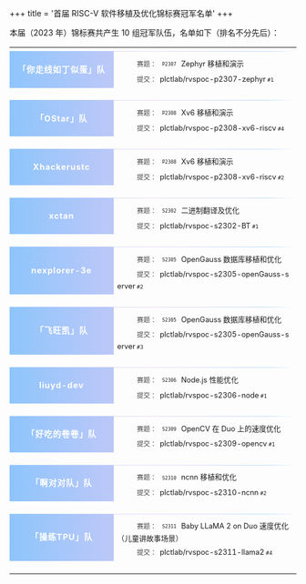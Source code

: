 +++
title = '首届 RISC-V 软件移植及优化锦标赛冠军名单'
+++

本届（2023 年）锦标赛共产生 10 组冠军队伍，名单如下（排名不分先后）：

<table id="champion-list">
  <tr class="th">
    <th></th>
    <th></th>
  </tr>

  <tr class="fir">
    <td class="champion" rowspan="2">「你走线如丁似蛋」队</td>
    <td class="challenge"><a href="https://rvspoc.org/p2307/" target="_blank"><span>P2307</span>Zephyr 移植和演示</a></td>
  </tr>
  <tr class="tpr">
    <td class="pr"><a href="https://github.com/plctlab/rvspoc-p2307-zephyr/pull/1" target="_blank">plctlab/rvspoc-p2307-zephyr<span>#1</span></a></td>
  </tr>

  <tr class="fir">
    <td class="champion" rowspan="2">「OStar」队</td>
    <td class="challenge"><a href="https://rvspoc.org/p2308/" target="_blank"><span>P2308</span>Xv6 移植和演示</a></td>
  </tr>
  <tr class="tpr">
    <td class="pr"><a href="https://github.com/plctlab/rvspoc-p2308-xv6-riscv/pull/4" target="_blank">plctlab/rvspoc-p2308-xv6-riscv<span>#4</span></td>
  </tr>

  <tr class="fir">
    <td class="champion" rowspan="2">Xhackerustc</td>
    <td class="challenge"><a href="https://rvspoc.org/p2308/" target="_blank"><span>P2308</span>Xv6 移植和演示</a></td>
  </tr>
  <tr class="tpr">
    <td class="pr"><a href="https://github.com/plctlab/rvspoc-p2308-xv6-riscv/pull/2" target="_blank">plctlab/rvspoc-p2308-xv6-riscv<span>#2</span></td>
  </tr>

  <tr class="fir">
    <td class="champion" rowspan="2">xctan</td>
    <td class="challenge"><a href="https://rvspoc.org/s2302/" target="_blank"><span>S2302</span>二进制翻译及优化</a></td>
  </tr>
  <tr class="tpr">
    <td class="pr"><a href="https://github.com/plctlab/rvspoc-s2302-BT/pull/1" target="_blank">plctlab/rvspoc-s2302-BT<span>#1</span></td>
  </tr>

  <tr class="fir">
    <td class="champion" rowspan="2">nexplorer-3e</td>
    <td class="challenge"><a href="https://rvspoc.org/s2305/" target="_blank"><span>S2305</span>OpenGauss 数据库移植和优化</a></td>
  </tr>
  <tr class="tpr">
    <td class="pr"><a href="https://github.com/plctlab/rvspoc-s2305-openGauss-server/pull/2" target="_blank">plctlab/rvspoc-s2305-openGauss-server<span>#2</span></td>
  </tr>

  <tr class="fir">
    <td class="champion" rowspan="2">「飞旺凯」队</td>
    <td class="challenge"><a href="https://rvspoc.org/s2305/" target="_blank"><span>S2305</span>OpenGauss 数据库移植和优化</a></td>
  </tr>
  <tr class="tpr">
    <td class="pr"><a href="https://github.com/plctlab/rvspoc-s2305-openGauss-server/pull/3" target="_blank">plctlab/rvspoc-s2305-openGauss-server<span>#3</span></td>
  </tr>

  <tr class="fir">
    <td class="champion" rowspan="2">liuyd-dev</td>
    <td class="challenge"><a href="https://rvspoc.org/s2306/" target="_blank"><span>S2306</span>Node.js 性能优化</a></td>
  </tr>
  <tr class="tpr">
    <td class="pr"><a href="https://github.com/plctlab/rvspoc-s2306-node/pull/1" target="_blank">plctlab/rvspoc-s2306-node<span>#1</span></td>
  </tr>

  <tr class="fir">
    <td class="champion" rowspan="2">「好吃的卷卷」队</td>
    <td class="challenge"><a href="https://rvspoc.org/s2309/" target="_blank"><span>S2309</span>OpenCV 在 Duo 上的速度优化</a></td>
  </tr>
  <tr class="tpr">
    <td class="pr"><a href="https://github.com/plctlab/rvspoc-s2309-opencv/pull/1" target="_blank">plctlab/rvspoc-s2309-opencv<span>#1</span></td>
  </tr>

  <tr class="fir">
    <td class="champion" rowspan="2">「啊对对队」队</td>
    <td class="challenge"><a href="https://rvspoc.org/s2310/" target="_blank"><span>S2310</span>ncnn 移植和优化</a></td>
  </tr>
  <tr class="tpr">
    <td class="pr"><a href="https://github.com/plctlab/rvspoc-s2310-ncnn/pull/2" target="_blank">plctlab/rvspoc-s2310-ncnn<span>#2</span></td>
  </tr>

  <tr class="fir">
    <td class="champion" rowspan="2">「操练TPU」队</td>
    <td class="challenge"><a href="https://rvspoc.org/s2311/" target="_blank"><span>S2311</span>Baby LLaMA 2 on Duo 速度优化（儿童讲故事场景）</a></td>
  </tr>
  <tr class="tpr">
    <td class="pr"><a href="https://github.com/plctlab/rvspoc-s2311-llama2/pull/4" target="_blank">plctlab/rvspoc-s2311-llama2<span>#4</span></td>
  </tr>
</table>

<style>
#champion-list {
  text-align: center;
  border: none !important;
}
#champion-list a {
  color: var(--fg) !important;
  text-decoration: none;
  position: relative;
}
#champion-list a:hover {
  text-decoration: underline;
}
#champion-list tr {
  position: relative;
}
#champion-list tr:not(.tpr):not(.th):after {
  content: ' ';
  display: block;
  position: absolute;
  left: 0;
  height: 1px;
  width: 100%;
  z-index: -2;
  background-image: linear-gradient(90deg,#FFFFFF 0%,#8EC5FC 10%,#E0C3FC 50%,#8EC5FC 90%,#FFFFFF 100%);
  opacity: .6;
}
#champion-list th, #champion-list td {
  border: none !important;
  line-height: 1.5em;
}
#champion-list th {
  font-weight: normal !important;
  font-size: 80%;
  line-height: 3em;
}
#champion-list tr:nth-child(even), #champion-list tr:nth-child(odd) {
  background-color: transparent !important;
}
#champion-list .challenge, #champion-list .pr {
  font-size: 80%;
  word-break: break-all;
  text-align: left;
}
#champion-list .challenge span, #champion-list .pr span {
  font-family: monospace;
  font-size: 80%;
  display: inline-block;
  padding: 0.1em 0.5em;
  margin-right: 0.5em;
  background-color: var(--bg-less);
  border-radius: 0.5em;
  position: relative;
  bottom: 0.1em;
}
#champion-list .challenge {
  padding-top: 1em;
}
#champion-list .pr {
  padding-bottom: 2em;
}
#champion-list .challenge:before, #champion-list .pr:before {
  content: '赛题：';
  font-size: 90%;
  margin-right: 0.5em;
  padding-left: 3em;
  opacity: 0.8;
}
#champion-list .pr:before {
  content: '提交：';
}
#champion-list .pr span {
  padding: 0.05em 0.2em;
  margin-left: 0.1em;
  font-size: 90%;
  border-radius: 0.2em;
  bottom: unset;
  text-decoration: inherit;
}
#champion-list .champion {
  padding: 1em 1em 2.5em 1em !important;
  font-size: 90%;
  font-weight: bold;
  letter-spacing: 1px;
  position: relative;
  color: white;
  word-break: none;
  white-space: pre;
}
#champion-list .champion:before {
  content: ' ';
  position: absolute;
  z-index: -1;
  top: 0;
  left: 0;
  width: 100%;
  height: calc(100% - 1.5em);
  background-color: #fff;
  background-image: linear-gradient(90deg, #8EC5FC 0%, #BDC8F8 100%);
}
@media all and (max-width: 800px) {
  #champion-list tr {
    display: flex;
    flex-direction: column;
  }
  #champion-list tr.fir td.champion {
    padding-bottom: 1em !important;
  }
  #champion-list tr.fir td.champion:before {
    height: 100%;
  }
  #champion-list tr.fir td.challenge {
    padding-top: 0.8em;
    border-left: 1px dotted #8EC5FC80 !important;
    border-right: 1px dotted #8EC5FC80 !important;
  }
  #champion-list tr.tpr {
    margin-bottom: 1em;
  }
  #champion-list tr.tpr td {
    padding-bottom: 0.8em;
    border-left: 1px dotted #8EC5FC80 !important;
    border-right: 1px dotted #8EC5FC80 !important;
    border-bottom: 1px dotted #8EC5FC80 !important;
  }
  #champion-list tr.fir td.challenge, #champion-list tr.tpr td {
    display: flex;
    /*background-color: #e0c3fc30;*/
  }
  #champion-list tr td {
    padding-left: 1em !important;
    padding-right: 1em !important;
  }
  #champion-list .challenge:before, #champion-list .pr:before {
    white-space: pre;
    padding-left: 1em;
  }
}
</style>

